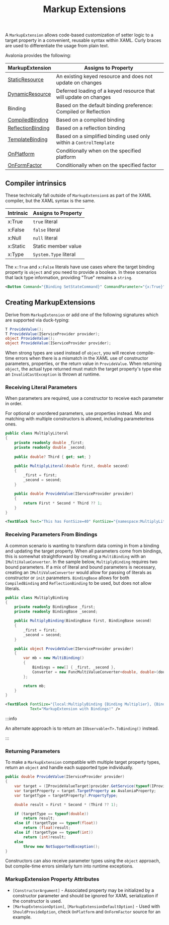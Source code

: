 ﻿---
id: markupextensions
title: Markup Extensions
---

A `MarkupExtension` allows code-based customization of setter logic to a target property in a convenient, reusable 
syntax within XAML. Curly braces are used to differentiate the usage from plain text.

Avalonia provides the following:

| MarkupExtension                                                                                  | Assigns to Property                                                |
|--------------------------------------------------------------------------------------------------|--------------------------------------------------------------------|
| [StaticResource](/docs/guides/styles-and-resources/resources#static-resource)                    | An existing keyed resource and does not update on changes          |
| [DynamicResource](/docs/guides/styles-and-resources/resources#using-resources)                   | Deferred loading of a keyed resource that will update on changes   |
| Binding                                                                                          | Based on the default binding preference: Compiled or Reflection    |
| [CompiledBinding](/docs/basics/data/data-binding/compiled-bindings#compiledbinding-markup)       | Based on a compiled binding                                        |
| [ReflectionBinding](/docs/basics/data/data-binding/compiled-bindings#reflectionbinding-markup)   | Based on a reflection binding                                      |
| [TemplateBinding](/docs/guides/custom-controls/how-to-create-templated-controls#data-binding)    | Based on a simplified binding used only within a `ControlTemplate` |
| [OnPlatform](/docs/guides/platforms/platform-specific-code/xaml#onplatform-markup-extension)     | Conditionally when on the specified platform                       |
| [OnFormFactor](/docs/guides/platforms/platform-specific-code/xaml#onformfactor-markup-extension) | Conditionally when on the specified factor                         |

## Compiler intrinsics

These technically fall outside of `MarkupExtension`s as part of the XAML compiler, but the XAML syntax is the same.

| Intrinsic | Assigns to Property   |
|-----------|-----------------------|
| x:True    | `true` literal        |
| x:False   | `false` literal       |
| x:Null    | `null` literal        |
| x:Static  | Static member value   |
| x:Type    | `System.Type` literal |

The `x:True` and `x:False` literals have use cases where the target binding property is `object` and you need 
to provide a boolean. In these scenarios that lack type information, providing "True" remains a `string`.

```xml
<Button Command="{Binding SetStateCommand}" CommandParameter="{x:True}" />
```

## Creating MarkupExtensions

Derive from `MarkupExtension` or add one of the following signatures which are supported via duck-typing:

```csharp
T ProvideValue();
T ProvideValue(IServiceProvider provider);
object ProvideValue();
object ProvideValue(IServiceProvider provider);
```

When strong types are used instead of `object`, you will receive compile-time errors when there is a mismatch in the 
XAML use of constructor parameters, properties, or the return value in `ProvideValue`. When returning `object`, the 
actual type returned must match the target property's type else an `InvalidCastException` is thrown at runtime.

### Receiving Literal Parameters

When parameters are required, use a constructor to receive each parameter in order.

For optional or unordered parameters, use properties instead. Mix and matching with multiple constructors is allowed, 
including parameterless ones.

```csharp
public class MultiplyLiteral
{
    private readonly double _first;
    private readonly double _second;
    
    public double? Third { get; set; }

    public MultiplyLiteral(double first, double second)
    {
        _first = first;
        _second = second;
    }

    public double ProvideValue(IServiceProvider provider)
    {
        return First * Second * Third ?? 1;
    }
}
```
```xml
<TextBlock Text="This has FontSize=40" FontSize="{namespace:MultiplyLiteral 10, 8, Third=0.5}" />
```

### Receiving Parameters From Bindings

A common scenario is wanting to transform data coming in from a binding and updating the target property. When all parameters 
come from bindings, this is somewhat straightforward by creating a `MultiBinding` with an `IMultiValueConverter`. In the 
sample below, `MultiplyBinding` requires two bound parameters. If a mix of literal and bound parameters is necessary, 
creating an `IMultiValueConverter` would allow for passing of literals as constructor or `init` parameters. `BindingBase` 
allows for both `CompiledBinding` and `ReflectionBinding` to be used, but does not allow literals.

```csharp
public class MultiplyBinding
{
    private readonly BindingBase _first;
    private readonly BindingBase _second;

    public MultiplyBinding(BindingBase first, BindingBase second)
    {
        _first = first;
        _second = second;
    }

    public object ProvideValue(IServiceProvider provider)
    {
        var mb = new MultiBinding()
        {
            Bindings = new[] { _first, _second },
            Converter = new FuncMultiValueConverter<double, double>(doubles => doubles.Aggregate(1d, (x, y) => x * y))
        };

        return mb;
    }
}
```

```xml
<TextBlock FontSize="{local:MultiplyBinding {Binding Multiplier}, {Binding Multiplicand}}" 
           Text="MarkupExtension with Bindings!" />
```

:::info

An alternate approach is to return an `IObservable<T>.ToBinding()` instead.

:::

### Returning Parameters

To make a `MarkupExtension` compatible with multiple target property types, return an `object` and handle each 
supported type individually.

```csharp
public double ProvideValue(IServiceProvider provider)
{
    var target = (IProvideValueTarget)provider.GetService(typeof(IProvideValueTarget))!;
    var targetProperty = target.TargetProperty as AvaloniaProperty;
    var targetType = targetProperty?.PropertyType;

    double result = First * Second * (Third ?? 1);

    if (targetType == typeof(double))
        return result;
    else if (targetType == typeof(float))
        return (float)result;
    else if (targetType == typeof(int))
        return (int)result;
    else
        throw new NotSupportedException();
}
```

Constructors can also receive parameter types using the `object` approach, but compile-time errors similarly turn into runtime exceptions.

### MarkupExtension Property Attributes

* `[ConstructorArgument]` - Associated property may be initialized by a constructor parameter and should be ignored for 
    XAML serialization if the constructor is used.
* `[MarkupExtensionOption]`, `[MarkupExtensionDefaultOption]` - Used with `ShouldProvideOption`, check `OnPlatform` and `OnFormFactor` source for an example.